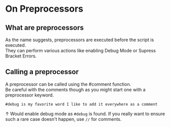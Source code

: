 # On Preprocessors

## What are preprocessors
As the name suggests, preprocessors are executed before the script is executed.  
They can perform various actions like enabling Debug Mode or Supress Bracket Errors.

## Calling a preprocessor
A preprocessor can be called using the #comment function.  
Be careful with the comments though as you might start one with a preprocessor keyword.  

```zenscript
#debug is my favorite word I like to add it everywhere as a comment
```

↑ Would enable debug mode as `#debug` is found. If you really want to ensure such a rare case doesn't happen, use `//` for comments.